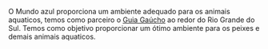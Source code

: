 O Mundo azul proporciona um ambiente adequado para os animais aquaticos, temos como parceiro o <a href="https://www.guiagaucho.com/">Guia Gaúcho</a> ao redor do Rio Grande do Sul.
Temos como objetivo proporcionar um ótimo ambiente para os peixes e demais animais aquaticos.
